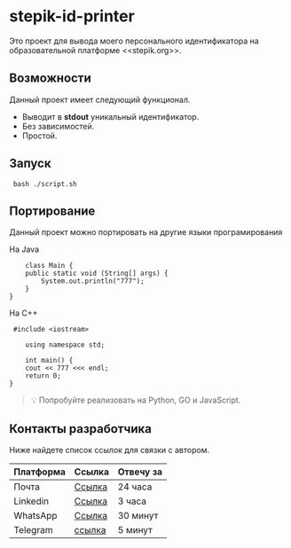 # stepik-id-printer 
Это проект для вывода моего персонального идентификатора на образовательной платформе <<stepik.org>>.


## Возможности
Данный проект имеет следующий функционал.
* Выводит в **stdout** уникальный идентификатор.
* Без зависимостей.
* Простой.


## Запуск
```
 bash ./script.sh
```

## Портирование
Данный проект можно портировать на другие языки програмирования

На Java
``` 
	class Main {
	public static void (String[] args) {
		System.out.println("777");
	}
}
```

На С++
``` 
 #include <iostream>

    using namespace std;

    int main() {
	cout << 777 <<< endl;
	return 0;
}
```
> :bulb: Попробуйте реализовать на Python, GO и JavaScript.

## Контакты разработчика 
Ниже найдете список ссылок для связки c автором.

Платформа | Ссылка                             | Отвечу за |
----------|------------------------------------|-----------|
Почта     |[Ссылка](https://mail.ru)| 24 часа |
Linkedin  |[Ссылка](https://linkedin.com)| 3 часа |
WhatsApp  |[Ссылка](https://web.whatsapp.com)| 30 минут |
Telegram  |[ссылка](https://web.telegram.org/)| 5 минут |
